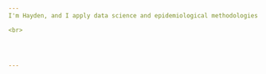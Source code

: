 ```yaml
---
I'm Hayden, and I apply data science and epidemiological methodologies to address challenges in healthcare. Population health is complex in nature. My scientific curiosity has helped me land a diverse portfolio, ranging from global health implementation to health economics and outcomes research (HEOR). Here, you will find source code for modelling, report automation, and general programming. 

<br>




---
```




